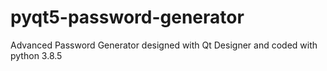 # pyqt5-password-generator
Advanced Password Generator designed with Qt Designer and coded with python 3.8.5
